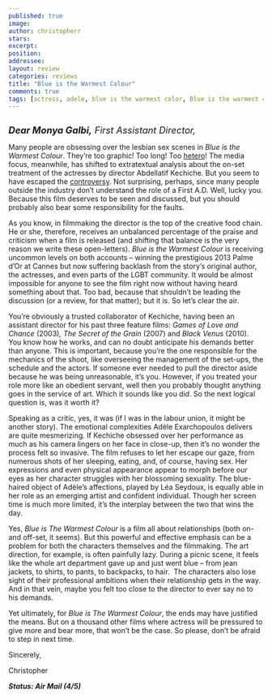 ```yaml
---
published: true
image:
author: christopherr 
stars: 
excerpt: 
position: 
addressee: 
layout: review
categories: reviews
title: "Blue is the Warmest Colour"
comments: true
tags: [actress, adele, blue is the warmest color, Blue is the warmest colour, Cannes 2013, controversy, first assitant firector, graphic, la vie d'adele, lesbian, Letters, novel, nudity]
---
```

<div><p><span class="full-image-block ssNonEditable"><a href="/letters/2013/11/18/blue-is-the-warmest-colour.html"><img src="http://static.squarespace.com/static/5005f6bcc4aa41161b33e89e/5329cf1fe4b07c068ebf74de/5329cf1fe4b07c068ebf7908/1384790799417/Blue%20is%20the%20Warmest%20Colour.jpg" alt="" /></a></span></p>
<p class="Body"><em style="font-size:130%;"><strong>Dear Monya Galbi,</strong> First Assistant Director,</em></p>
<p class="Body">Many people are obsessing over the lesbian sex scenes in <em>Blue is the Warmest Colour</em>. They&rsquo;re too graphic! Too long! Too <a href="http://www.slate.com/blogs/outward/2013/11/12/_lesbians_react_to_sex_scenes_in_blue_is_the_warmest_color_one_lesbian_s.html">hetero</a>! The media focus, meanwhile, has shifted to extratextual analysis about the on-set treatment of the actresses by director Abdellatif Kechiche. But you seem to have escaped the <a href="http://www.theguardian.com/film/2013/sep/25/blue-warmest-colour">controversy</a>. Not surprising, perhaps, since many people outside the industry don&rsquo;t understand the role of a First A.D. Well, lucky you. Because this film deserves to be seen and discussed, but you should probably also bear some responsibility for the faults.</p>
<p class="Body">As you know, in filmmaking the director is the top of the creative food chain. He or she, therefore, receives an unbalanced percentage of the praise and criticism when a film is released (and shifting that balance is the very reason we write these open-letters). <em>Blue is the Warmest Colour</em> is receiving uncommon levels on both accounts &ndash; winning the prestigious 2013 Palme d&rsquo;Or at Cannes but now suffering backlash from the story&rsquo;s original author, the actresses, and even parts of the LGBT community. It would be almost impossible for anyone to see the film right now without having heard something about that. Too bad, because that shouldn&rsquo;t be leading the discussion (or a review, for that matter); but it is. So let&rsquo;s clear the air.</p>
<p class="Body">You&rsquo;re obviously a trusted collaborator of Kechiche, having been an assistant director for his past three feature films: <em>Games of Love and Chance </em>(2003)<em>,</em> <em>The Secret of the Grain</em> (2007) and <em>Black Venus</em> (2010).&nbsp; You know how he works, and can no doubt anticipate his demands better than anyone. This is important, because you&rsquo;re the one responsible for the mechanics of the shoot, like overseeing the management of the set-ups, the schedule and the actors. If someone ever needed to pull the director aside because he was being unreasonable, it&rsquo;s you. However, if you treated your role more like an obedient servant, well then you probably thought anything goes in the service of art. Which it sounds like you did. So the next logical question is, was it worth it?</p>
<p class="Body">Speaking as a critic, yes, it was (if I was in the labour union, it might be another story). The emotional complexities Ad&egrave;le Exarchopoulos delivers are quite mesmerizing. If Kechiche obsessed over her performance as much as his camera lingers on her face in close-up, then it&rsquo;s no wonder the process felt so invasive. The film refuses to let her escape our gaze, from numerous shots of her sleeping, eating, and, of course, having sex. Her expressions and even physical appearance appear to morph before our eyes as her character struggles with her blossoming sexuality. The blue-haired object of Ad&egrave;le&rsquo;s affections, played by L&eacute;a Seydoux, is equally able in her role as an emerging artist and confident individual. Though her screen time is much more limited, it&rsquo;s the interplay between the two that wins the day.</p>
<p class="Body">Yes, <em>Blue is The Warmest Colour</em> is a film all about relationships (both on- and off-set, it seems). But this powerful and effective emphasis can be a problem for both the characters themselves and the filmmaking. The art direction, for example, is often painfully lazy. During a picnic scene, it feels like the whole art department gave up and just went blue &ndash; from jean jackets, to shirts, to pants, to backpacks, to hair.&nbsp; The characters also lose sight of their professional ambitions when their relationship gets in the way. And in that vein, maybe you felt too close to the director to ever say no to his demands.</p>
<p class="Body">Yet ultimately, for <em>Blue is The Warmest Colour</em>, the ends may have justified the means. But on a thousand other films where actress will be pressured to give more and bear more, that won&rsquo;t be the case. So please, don&rsquo;t be afraid to step in next time.</p>
<p class="Body">Sincerely,</p>
<p class="Body">Christopher&nbsp;</p>
<p class="Body"><strong><em>Status: Air Mail (4/5)</em></strong></p></div>

